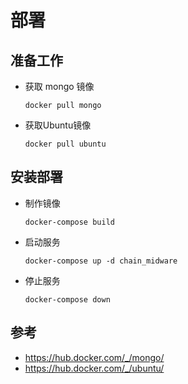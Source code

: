 # 部署
## 准备工作
* 获取 mongo 镜像
  ```
  docker pull mongo
  ```
* 获取Ubuntu镜像
  ```
  docker pull ubuntu
  ```
## 安装部署
* 制作镜像
  ```
  docker-compose build
  ```
* 启动服务
  ```
  docker-compose up -d chain_midware
  ```
* 停止服务
  ```
  docker-compose down
  ```

## 参考
* https://hub.docker.com/_/mongo/
* https://hub.docker.com/_/ubuntu/